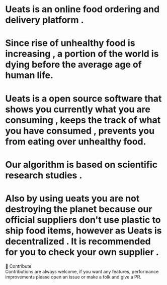 # Ueats is an online food ordering and delivery platform .<br/>


# Since rise of unhealthy food is increasing , a portion of the world is dying before the average age of human life.

# Ueats is a open source software that shows you currently what you are consuming , keeps the track of what you have consumed , prevents you from eating over unhealthy food.



# Our algorithm is based on scientific research studies .

# Also by using ueats you are not destroying the planet because our official suppliers don't use plastic to ship food items, however as Ueats is decentralized . It is recommended for you to check your own supplier .

🚁 Contribute<br/>
Contributions are always welcome, if you want any features, performance improvements please open an issue or make a folk and give a PR.

